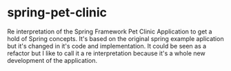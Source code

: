 # spring-pet-clinic

Re interpretation of the Spring Framework Pet Clinic Application to get a hold of Spring concepts. 
It's based on the original spring example aplication but it's changed in it's code and implementation. 
It could be seen as a refactor but I like to call it a re interpretation because it's a whole new development of the application.
